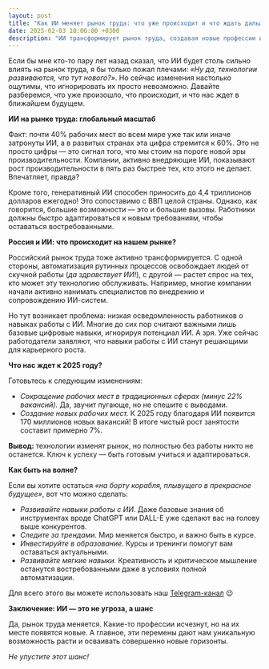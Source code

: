 ```yaml
---
layout: post
title: "Как ИИ меняет рынок труда: что уже происходит и что ждать дальше"
date: 2025-02-03 10:00:00 +0300
description: "ИИ трансформирует рынок труда, создавая новые профессии и изменяя требования к навыкам. Что происходит уже сейчас и что нас ждет?"
---
```


Если бы мне кто-то пару лет назад сказал, что ИИ будет столь сильно влиять на рынок труда, я бы только пожал плечами: *«Ну да, технологии развиваются, что тут нового?»*. Но сейчас изменения настолько ощутимы, что игнорировать их просто невозможно. Давайте разберемся, что уже произошло, что происходит, и что нас ждет в ближайшем будущем.

**ИИ на рынке труда: глобальный масштаб**  

Факт: почти 40% рабочих мест во всем мире уже так или иначе затронуты ИИ, а в развитых странах эта цифра стремится к 60%. Это не просто цифры — это сигнал того, что мы стоим на пороге новой эры производительности. Компании, активно внедряющие ИИ, показывают рост производительности в пять раз быстрее тех, кто этого не делает. Впечатляет, правда?

Кроме того, генеративный ИИ способен приносить до 4,4 триллионов долларов ежегодно! Это сопоставимо с ВВП целой страны. Однако, как говорится, большие возможности — это и большие вызовы. Работники должны быстро адаптироваться к новым требованиям, чтобы оставаться востребованными.

**Россия и ИИ: что происходит на нашем рынке?**  

Российский рынок труда тоже активно трансформируется. С одной стороны, автоматизация рутинных процессов освобождает людей от скучной работы (*да здравствует ИИ!*), с другой — растет спрос на тех, кто может эту технологию обслуживать. Например, многие компании начали активно нанимать специалистов по внедрению и сопровождению ИИ-систем.

Но тут возникает проблема: низкая осведомленность работников о навыках работы с ИИ. Многие до сих пор считают важными лишь базовые цифровые навыки, игнорируя потенциал ИИ. А зря. Уже сейчас работодатели заявляют, что навыки работы с ИИ станут решающими для карьерного роста.

**Что нас ждет к 2025 году?**  

Готовьтесь к следующим изменениям:

- *Сокращение рабочих мест в традиционных сферах (минус 22% вакансий).* Да, звучит пугающе, но не спешите с выводами.  
- *Создание новых рабочих мест.* К 2025 году благодаря ИИ появится 170 миллионов новых вакансий! В итоге чистый рост занятости составит примерно 7%.  

**Вывод:** технологии изменят рынок, но полностью без работы никто не останется. Ключ к успеху — быть готовым учиться и адаптироваться.

**Как быть на волне?**  

Если вы хотите остаться *«на борту корабля, плывущего в прекрасное будущее»*, вот что можно сделать:

- *Развивайте навыки работы с ИИ.* Даже базовые знания об инструментах вроде ChatGPT или DALL-E уже сделают вас на голову выше конкурентов.  
- *Следите за трендами.* Мир меняется быстро, и важно быть в курсе.  
- *Инвестируйте в образование.* Курсы и тренинги помогут вам оставаться актуальными.  
- *Развивайте мягкие навыки.* Креативность и критическое мышление останутся востребованными даже в условиях полной автоматизации.  

Для всего этого вы можете использовать наш [Telegram-канал](https://t.me/TG_1st_AI) 😉  

**Заключение: ИИ — это не угроза, а шанс**  

Да, рынок труда меняется. Какие-то профессии исчезнут, но на их месте появятся новые. А главное, эти перемены дают нам уникальную возможность расти и осваивать совершенно новые горизонты.  

*Не упустите этот шанс!*

